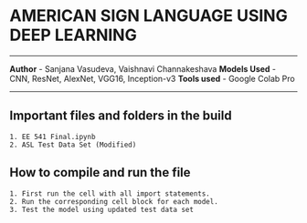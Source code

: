 # AMERICAN SIGN LANGUAGE USING DEEP LEARNING
****************************************************************************************************************   
**Author**            - Sanjana Vasudeva, Vaishnavi Channakeshava
**Models Used**       - CNN, ResNet, AlexNet, VGG16, Inception-v3 
**Tools used**        - Google Colab Pro   

****************************************************************************************************************

## Important files and folders in the build   
    1. EE 541 Final.ipynb
    2. ASL Test Data Set (Modified)

## How to compile and run the file    
    1. First run the cell with all import statements.
    2. Run the corresponding cell block for each model.
    3. Test the model using updated test data set
    

